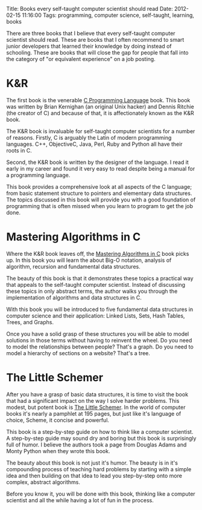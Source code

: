 Title: Books every self-taught computer scientist should read
Date: 2012-02-15 11:16:00
Tags: programming, computer science, self-taught, learning, books

There are three books that I believe that every self-taught computer
scientist should read.  These are books that I often recommend to
smart junior developers that learned their knowledge by doing instead
of schooling. These are books that will close the gap for people that
fall into the category of "or equivalent experience" on a job posting.

# K&R

The first book is the venerable [C Programming
Language](http://amzn.to/zUOn2s) book. This book was written by Brian
Kernighan (an original Unix hacker) and Dennis Ritchie (the creator of
C) and because of that, it is affectionately known as the K&R book.

The K&R book is invaluable for self-taught computer scientists for a
number of reasons.  Firstly, C is arguably the Latin of modern
programming languages. C++, ObjectiveC, Java, Perl, Ruby and Python all have
their roots in C.

Second, the K&R book is written by the designer of the language. I
read it early in my career and found it very easy to read despite
being a manual for a programming language.

This book provides a comprehensive look at all aspects of the C
language; from basic statement structure to pointers and elementary
data structures. The topics discussed in this book will provide you
with a good foundation of programming that is often missed when you
learn to program to get the job done.

# Mastering Algorithms in C

Where the K&R book leaves off, the [Mastering Algorithms in
C](http://amzn.to/yIiWbR) book picks up. In this book you will learn
the about Big-O notation, analysis of algorithm, recursion
and fundamental data structures.

The beauty of this book is that it demonstrates these topics a
practical way that appeals to the self-taught computer
scientist. Instead of discussing these topics in only abstract terms,
the author walks you through the implementation of algorithms and data
structures in C.

With this book you will be introduced to five fundamental data
structures in computer science and their application: Linked Lists,
Sets, Hash Tables, Trees, and Graphs.

Once you have a solid grasp of these structures you will be able to
model solutions in those terms without having to reinvent the
wheel.  Do you need to model the relationships between people?  That's
a graph.  Do you need to model a hierarchy of sections on a website?
That's a tree.

# The Little Schemer

After you have a grasp of basic data structures, it is time to visit
the book that had a significant impact on the way I solve harder
problems.  This modest, but potent book is [The Little
Schemer](http://amzn.to/z2FOF7).  In the world of computer books it's
nearly a pamphlet at 195 pages, but just like it's language of choice,
Scheme, it concise and powerful.

This book is a step-by-step guide on how to think like a computer
scientist.  A step-by-step guide may sound dry and boring but this
book is surprisingly full of humor.  I believe the authors took a page
from Douglas Adams and Monty Python when they wrote this book.

The beauty about this book is not just it's humor.  The beauty is in
it's compounding process of teaching hard problems by starting with a
simple idea and then building on that idea to lead you step-by-step
onto more complex, abstract algorithms.

Before you know it, you will be done with this book, thinking like a
computer scientist and all the while having a lot of fun in the
process.

